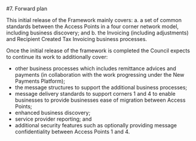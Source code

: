 #7. Forward plan 

This initial release of the Framework mainly covers: 
 a. a set of common standards between the Access Points in a four corner network model, including business discovery; and 
 b. the Invoicing (including adjustments) and Recipient Created Tax Invoicing business processes. 

Once the initial release of the framework is completed the Council expects to continue its work to additionally cover: 
 - other business processes which includes remittance advices and payments (in collaboration with the work progressing under the New Payments Platform); 
 - the message structures to support the additional business processes; 
 - message delivery standards to support corners 1 and 4 to enable businesses to provide businesses ease of migration between Access Points; 
 - enhanced business discovery; 
 - service provider reporting; and 
 - additional security features such as optionally providing message confidentiality between Access Points 1 and 4. 
